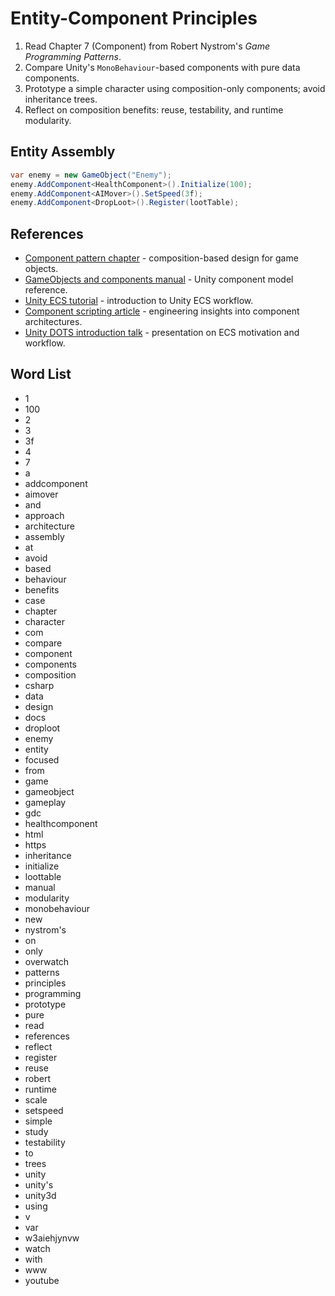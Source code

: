 # Entity-Component Principles
1. Read Chapter 7 (Component) from Robert Nystrom's *Game Programming Patterns*.
2. Compare Unity's `MonoBehaviour`-based components with pure data components.
3. Prototype a simple character using composition-only components; avoid inheritance trees.
4. Reflect on composition benefits: reuse, testability, and runtime modularity.

## Entity Assembly
```csharp
var enemy = new GameObject("Enemy");
enemy.AddComponent<HealthComponent>().Initialize(100);
enemy.AddComponent<AIMover>().SetSpeed(3f);
enemy.AddComponent<DropLoot>().Register(lootTable);
```






## References
- [Component pattern chapter](https://gameprogrammingpatterns.com/component.html) - composition-based design for game objects.
- [GameObjects and components manual](https://docs.unity3d.com/Manual/GameObjects.html) - Unity component model reference.
- [Unity ECS tutorial](https://learn.unity.com/tutorial/entity-component-system) - introduction to Unity ECS workflow.
- [Component scripting article](https://www.bitsquid.se/blog/component_scripting.html) - engineering insights into component architectures.
- [Unity DOTS introduction talk](https://www.youtube.com/watch?v=MlK6SIjcjE8) - presentation on ECS motivation and workflow.
## Word List
- 1
- 100
- 2
- 3
- 3f
- 4
- 7
- a
- addcomponent
- aimover
- and
- approach
- architecture
- assembly
- at
- avoid
- based
- behaviour
- benefits
- case
- chapter
- character
- com
- compare
- component
- components
- composition
- csharp
- data
- design
- docs
- droploot
- enemy
- entity
- focused
- from
- game
- gameobject
- gameplay
- gdc
- healthcomponent
- html
- https
- inheritance
- initialize
- loottable
- manual
- modularity
- monobehaviour
- new
- nystrom's
- on
- only
- overwatch
- patterns
- principles
- programming
- prototype
- pure
- read
- references
- reflect
- register
- reuse
- robert
- runtime
- scale
- setspeed
- simple
- study
- testability
- to
- trees
- unity
- unity's
- unity3d
- using
- v
- var
- w3aiehjynvw
- watch
- with
- www
- youtube
